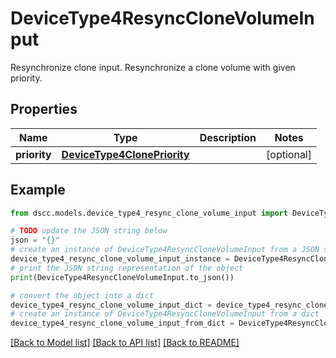 # DeviceType4ResyncCloneVolumeInput

Resynchronize clone input. Resynchronize a clone volume with given priority.

## Properties

Name | Type | Description | Notes
------------ | ------------- | ------------- | -------------
**priority** | [**DeviceType4ClonePriority**](DeviceType4ClonePriority.md) |  | [optional] 

## Example

```python
from dscc.models.device_type4_resync_clone_volume_input import DeviceType4ResyncCloneVolumeInput

# TODO update the JSON string below
json = "{}"
# create an instance of DeviceType4ResyncCloneVolumeInput from a JSON string
device_type4_resync_clone_volume_input_instance = DeviceType4ResyncCloneVolumeInput.from_json(json)
# print the JSON string representation of the object
print(DeviceType4ResyncCloneVolumeInput.to_json())

# convert the object into a dict
device_type4_resync_clone_volume_input_dict = device_type4_resync_clone_volume_input_instance.to_dict()
# create an instance of DeviceType4ResyncCloneVolumeInput from a dict
device_type4_resync_clone_volume_input_from_dict = DeviceType4ResyncCloneVolumeInput.from_dict(device_type4_resync_clone_volume_input_dict)
```
[[Back to Model list]](../README.md#documentation-for-models) [[Back to API list]](../README.md#documentation-for-api-endpoints) [[Back to README]](../README.md)


